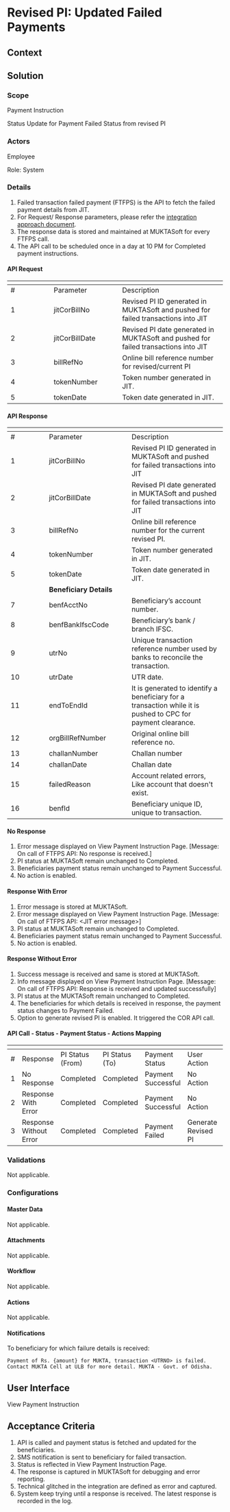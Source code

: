 # Revised PI: Updated Failed Payments

## Context

## Solution <a href="#solution" id="solution"></a>

### Scope <a href="#scope" id="scope"></a>

Payment Instruction

Status Update for Payment Failed Status from revised PI

### Actors <a href="#actors" id="actors"></a>

Employee

Role: System

### Details <a href="#details" id="details"></a>

1. Failed transaction failed payment (FTFPS) is the API to fetch the failed payment details from JIT.
2. For Request/ Response parameters, please refer the [integration approach document](https://docs.google.com/document/d/1U7yYfJ86vK71KRJ09LPtGHe64kcMaNHZi\_gpwtsq3oU/edit#heading=h.ke6q7c75vkyz).
3. The response data is stored and maintained at MUKTASoft for every FTFPS call.
4. The API call to be scheduled once in a day at 10 PM for Completed payment instructions.

#### API Request

<table data-header-hidden><thead><tr><th width="84.66666666666666"></th><th width="144"></th><th></th></tr></thead><tbody><tr><td>#</td><td>Parameter</td><td>Description</td></tr><tr><td>1</td><td>jitCorBillNo</td><td>Revised PI ID generated in MUKTASoft and pushed for failed transactions into JIT</td></tr><tr><td>2</td><td>jitCorBillDate</td><td>Revised PI date generated in MUKTASoft and pushed for failed transactions into  JIT</td></tr><tr><td>3</td><td>billRefNo</td><td>Online bill reference number for revised/current PI</td></tr><tr><td>4</td><td>tokenNumber</td><td>Token number generated in JIT.</td></tr><tr><td>5</td><td>tokenDate</td><td>Token date generated in JIT.</td></tr></tbody></table>

#### API Response

<table data-header-hidden><thead><tr><th width="73.66666666666666"></th><th width="177"></th><th></th></tr></thead><tbody><tr><td>#</td><td>Parameter</td><td>Description</td></tr><tr><td>1</td><td>jitCorBillNo</td><td>Revised PI ID generated in MUKTASoft and pushed for failed transactions into JIT</td></tr><tr><td>2</td><td>jitCorBillDate</td><td>Revised PI date generated in MUKTASoft and pushed for failed transactions into JIT</td></tr><tr><td>3</td><td>billRefNo</td><td>Online bill reference number for the current revised PI.</td></tr><tr><td>4</td><td>tokenNumber</td><td>Token number generated in JIT.</td></tr><tr><td>5</td><td>tokenDate</td><td>Token date generated in JIT.</td></tr><tr><td> </td><td><strong>Beneficiary Details</strong></td><td> </td></tr><tr><td>7</td><td>benfAcctNo</td><td>Beneficiary’s account number.</td></tr><tr><td>8</td><td>benfBankIfscCode</td><td>Beneficiary’s bank / branch IFSC.</td></tr><tr><td>9</td><td>utrNo</td><td>Unique transaction reference number used by banks to reconcile the transaction.</td></tr><tr><td>10</td><td>utrDate</td><td>UTR date.</td></tr><tr><td>11</td><td>endToEndId</td><td>It is generated to identify a beneficiary for a transaction while it is pushed to CPC for payment clearance.</td></tr><tr><td>12</td><td>orgBillRefNumber</td><td>Original online bill reference no.</td></tr><tr><td>13</td><td>challanNumber</td><td>Challan number</td></tr><tr><td>14</td><td>challanDate</td><td>Challan date</td></tr><tr><td>15</td><td>failedReason</td><td>Account related errors, Like account that doesn't exist.</td></tr><tr><td>16</td><td>benfId</td><td>Beneficiary unique ID, unique to transaction.</td></tr></tbody></table>

#### No Response

1. Error message displayed on View Payment Instruction Page. \[Message: On call of FTFPS API: No response is received.]
2. PI status at MUKTASoft remain unchanged to Completed.
3. Beneficiaries payment status remain unchanged to Payment Successful.
4. No action is enabled.

#### Response With Error

1. Error message is stored at MUKTASoft.
2. Error message displayed on View Payment Instruction Page. \[Message: On call of FTFPS API: \<JIT error message>]
3. PI status at MUKTASoft remain unchanged to Completed.
4. Beneficiaries payment status remain unchanged to Payment Successful.
5. No action is enabled.

#### Response Without Error

1. Success message is received and same is stored at MUKTASoft.
2. Info message displayed on View Payment Instruction Page. \[Message: On call of FTFPS API: Response is received and updated successfully]
3. PI status at the MUKTASoft remain unchanged to Completed.
4. The beneficiaries for which details is received in response, the payment status changes to Payment Failed.
5. Option to generate revised PI is enabled. It triggered the COR API call.

#### API Call - Status - Payment Status - Actions Mapping

<table data-header-hidden><thead><tr><th width="75"></th><th width="108"></th><th width="118"></th><th width="120"></th><th width="119"></th><th width="115"></th><th></th></tr></thead><tbody><tr><td>#</td><td>Response</td><td>PI Status<br>(From)</td><td>PI Status<br>(To)</td><td>Payment Status</td><td>User Action</td><td>API Call</td></tr><tr><td>1</td><td>No Response</td><td>Completed</td><td>Completed</td><td>Payment Successful</td><td>No Action</td><td> </td></tr><tr><td>2</td><td>Response With Error</td><td>Completed</td><td>Completed</td><td>Payment Successful</td><td>No Action</td><td> </td></tr><tr><td>3</td><td>Response Without Error</td><td>Completed</td><td>Completed</td><td>Payment Failed</td><td>Generate Revised PI</td><td>COR</td></tr></tbody></table>

### Validations <a href="#validations" id="validations"></a>

Not applicable.

### Configurations <a href="#configurations" id="configurations"></a>

#### Master Data <a href="#masterdata" id="masterdata"></a>

Not applicable.

#### Attachments <a href="#attachments" id="attachments"></a>

Not applicable.

#### Workflow <a href="#workflow" id="workflow"></a>

Not applicable.

#### Actions <a href="#actions" id="actions"></a>

Not applicable.

#### Notifications <a href="#notifications" id="notifications"></a>

To beneficiary for which failure details is received:

`Payment of Rs. {amount} for MUKTA, transaction <UTRNO> is failed. Contact MUKTA Cell at ULB for more detail. MUKTA - Govt. of Odisha.`

## User Interface <a href="#userinterface" id="userinterface"></a>

View Payment Instruction

## Acceptance Criteria <a href="#acceptancecriteria" id="acceptancecriteria"></a>

1. API is called and payment status is fetched and updated for the beneficiaries.
2. SMS notification is sent to beneficiary for failed transaction.
3. Status is reflected in View Payment Instruction Page.
4. The response is captured in MUKTASoft for debugging and error reporting.
5. Technical glitched in the integration are defined as error and captured.
6. System keep trying until a response is received. The latest response is recorded in the log.
